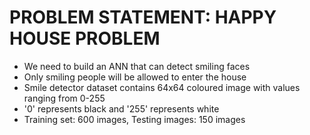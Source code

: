 # PROBLEM STATEMENT: HAPPY HOUSE PROBLEM
* We need to build an ANN that can detect smiling faces
* Only smiling people will be allowed to enter the house
* Smile detector dataset contains 64x64 coloured image with values ranging from 0-255
* '0' represents black and '255' represents white
* Training set: 600 images, Testing images: 150 images
